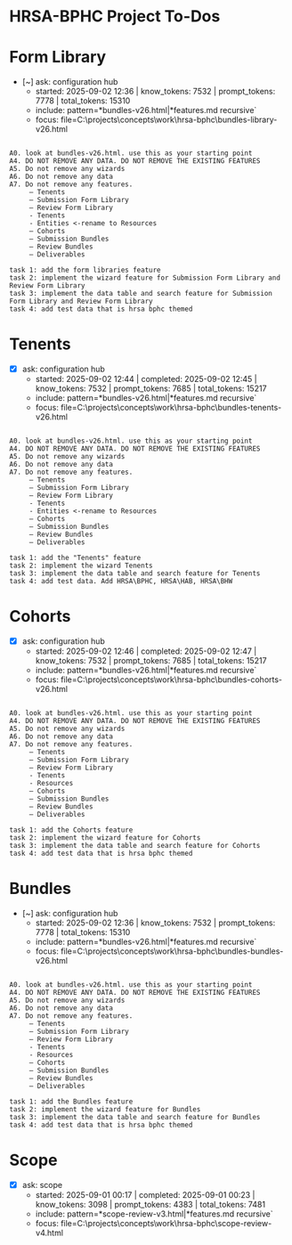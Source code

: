 # HRSA-BPHC Project To-Dos


# Form Library
- [~] ask: configuration hub
  - started: 2025-09-02 12:36 | know_tokens: 7532 | prompt_tokens: 7778 | total_tokens: 15310
  - include: pattern=*bundles-v26.html|*features.md recursive`
  - focus: file=C:\projects\concepts\work\hrsa-bphc\bundles-library-v26.html
```knowledge

A0. look at bundles-v26.html. use this as your starting point
A4. DO NOT REMOVE ANY DATA. DO NOT REMOVE THE EXISTING FEATURES
A5. Do not remove any wizards 
A6. Do not remove any data
A7. Do not remove any features. 
     – Tenents
     – Submission Form Library  
     – Review Form Library
     - Tenents
     - Entities <-rename to Resources
     – Cohorts  
     – Submission Bundles  
     – Review Bundles  
     – Deliverables  

task 1: add the form libraries feature
task 2: implement the wizard feature for Submission Form Library and Review Form Library
task 3: implement the data table and search feature for Submission Form Library and Review Form Library
task 4: add test data that is hrsa bphc themed

```

# Tenents
- [x] ask: configuration hub
  - started: 2025-09-02 12:44 | completed: 2025-09-02 12:45 | know_tokens: 7532 | prompt_tokens: 7685 | total_tokens: 15217
  - include: pattern=*bundles-v26.html|*features.md recursive`
  - focus: file=C:\projects\concepts\work\hrsa-bphc\bundles-tenents-v26.html
```knowledge

A0. look at bundles-v26.html. use this as your starting point
A4. DO NOT REMOVE ANY DATA. DO NOT REMOVE THE EXISTING FEATURES
A5. Do not remove any wizards 
A6. Do not remove any data
A7. Do not remove any features. 
     – Tenents
     – Submission Form Library  
     – Review Form Library
     - Tenents
     - Entities <-rename to Resources
     – Cohorts  
     – Submission Bundles  
     – Review Bundles  
     – Deliverables  

task 1: add the "Tenents" feature
task 2: implement the wizard Tenents
task 3: implement the data table and search feature for Tenents
task 4: add test data. Add HRSA\BPHC, HRSA\HAB, HRSA\BHW

```


# Cohorts
- [x] ask: configuration hub
  - started: 2025-09-02 12:46 | completed: 2025-09-02 12:47 | know_tokens: 7532 | prompt_tokens: 7685 | total_tokens: 15217
  - include: pattern=*bundles-v26.html|*features.md recursive`
  - focus: file=C:\projects\concepts\work\hrsa-bphc\bundles-cohorts-v26.html
```knowledge

A0. look at bundles-v26.html. use this as your starting point
A4. DO NOT REMOVE ANY DATA. DO NOT REMOVE THE EXISTING FEATURES
A5. Do not remove any wizards 
A6. Do not remove any data
A7. Do not remove any features. 
     – Tenents
     – Submission Form Library  
     – Review Form Library
     - Tenents
     - Resources 
     – Cohorts  
     – Submission Bundles  
     – Review Bundles  
     – Deliverables  

task 1: add the Cohorts feature
task 2: implement the wizard feature for Cohorts
task 3: implement the data table and search feature for Cohorts
task 4: add test data that is hrsa bphc themed

```

# Bundles
- [~] ask: configuration hub
  - started: 2025-09-02 12:36 | know_tokens: 7532 | prompt_tokens: 7778 | total_tokens: 15310
  - include: pattern=*bundles-v26.html|*features.md recursive`
  - focus: file=C:\projects\concepts\work\hrsa-bphc\bundles-bundles-v26.html
```knowledge

A0. look at bundles-v26.html. use this as your starting point
A4. DO NOT REMOVE ANY DATA. DO NOT REMOVE THE EXISTING FEATURES
A5. Do not remove any wizards 
A6. Do not remove any data
A7. Do not remove any features. 
     – Tenents
     – Submission Form Library  
     – Review Form Library
     - Tenents
     - Resources 
     – Cohorts  
     – Submission Bundles  
     – Review Bundles  
     – Deliverables  

task 1: add the Bundles feature
task 2: implement the wizard feature for Bundles
task 3: implement the data table and search feature for Bundles
task 4: add test data that is hrsa bphc themed

```

# Scope
- [x] ask: scope
  - started: 2025-09-01 00:17 | completed: 2025-09-01 00:23 | know_tokens: 3098 | prompt_tokens: 4383 | total_tokens: 7481
  - include: pattern=*scope-review-v3.html|*features.md recursive`
  - focus: file=C:\projects\concepts\work\hrsa-bphc\scope-review-v4.html
```knowledge




```